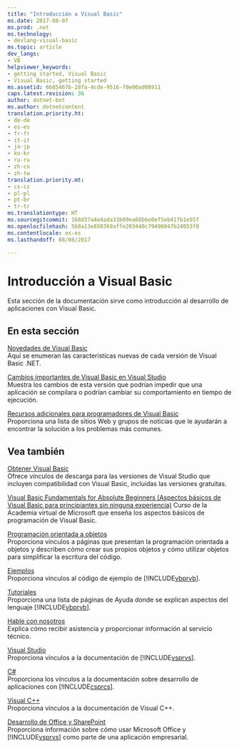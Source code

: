 ```yaml
---
title: "Introducción a Visual Basic"
ms.date: 2017-08-07
ms.prod: .net
ms.technology:
- devlang-visual-basic
ms.topic: article
dev_langs:
- VB
helpviewer_keywords:
- getting started, Visual Basic
- Visual Basic, getting started
ms.assetid: 6685467b-28fa-4cde-9516-f0e00ad08911
caps.latest.revision: 36
author: dotnet-bot
ms.author: dotnetcontent
translation.priority.ht:
- de-de
- es-es
- fr-fr
- it-it
- ja-jp
- ko-kr
- ru-ru
- zh-cn
- zh-tw
translation.priority.mt:
- cs-cz
- pl-pl
- pt-br
- tr-tr
ms.translationtype: HT
ms.sourcegitcommit: 168d37a4e4ada31b09ea68b6e0ef5eb41fb1e55f
ms.openlocfilehash: 5b8a13e850369affe203440c79496047b24053f0
ms.contentlocale: es-es
ms.lasthandoff: 08/08/2017

---
```

# <a name="getting-started-with-visual-basic"></a>Introducción a Visual Basic
Esta sección de la documentación sirve como introducción al desarrollo de aplicaciones con Visual Basic.  
  
## <a name="in-this-section"></a>En esta sección  

[Novedades de Visual Basic](whats-new.md)   
Aquí se enumeran las características nuevas de cada versión de Visual Basic .NET.

[Cambios importantes de Visual Basic en Visual Studio ](breaking-changes-in-visual-studio.md)  
Muestra los cambios de esta versión que podrían impedir que una aplicación se compilara o podrían cambiar su comportamiento en tiempo de ejecución.  
  
[Recursos adicionales para programadores de Visual Basic](additional-resources.md)  
Proporciona una lista de sitios Web y grupos de noticias que le ayudarán a encontrar la solución a los problemas más comunes.  
  
## <a name="see-also"></a>Vea también
 [Obtener Visual Basic](https://www.visualstudio.com/downloads/)  
 Ofrece vínculos de descarga para las versiones de Visual Studio que incluyen compatibilidad con Visual Basic, incluidas las versiones gratuitas.  

 [Visual Basic Fundamentals for Absolute Beginners (Aspectos básicos de Visual Basic para principiantes sin ninguna experiencia)](https://mva.microsoft.com/training-courses/visual-basic-fundamentals-for-absolute-beginners-16507) Curso de la Academia virtual de Microsoft que enseña los aspectos básicos de programación de Visual Basic.

 [Programación orientada a objetos](../programming-guide/concepts/object-oriented-programming.md)  
 Proporciona vínculos a páginas que presentan la programación orientada a objetos y describen cómo crear sus propios objetos y cómo utilizar objetos para simplificar la escritura del código.  
  
 [Ejemplos](../../visual-basic/sample-applications.md)  
 Proporciona vínculos al código de ejemplo de [!INCLUDE[vbprvb](~/includes/vbprvb-md.md)].  
  
 [Tutoriales](../../visual-basic/walkthroughs.md)  
 Proporciona una lista de páginas de Ayuda donde se explican aspectos del lenguaje [!INCLUDE[vbprvb](~/includes/vbprvb-md.md)].  
  
 [Hable con nosotros](/visualstudio/ide/talk-to-us)  
 Explica cómo recibir asistencia y proporcionar información al servicio técnico.  
  
 [Visual Studio](/visualstudio/)  
 Proporciona vínculos a la documentación de [!INCLUDE[vsprvs](~/includes/vsprvs-md.md)].  
  
 [C#](../../csharp/csharp.md)  
 Proporciona los vínculos a la documentación sobre desarrollo de aplicaciones con [!INCLUDE[csprcs](~/includes/csprcs-md.md)].  
  
 [Visual C++](/cpp/)  
 Proporciona vínculos a la documentación de Visual C++.  
  
 [Desarrollo de Office y SharePoint](https://msdn.microsoft.com/library/d2tx7z6d)  
 Proporciona información sobre cómo usar Microsoft Office y [!INCLUDE[vsprvs](~/includes/vsprvs-md.md)] como parte de una aplicación empresarial.

